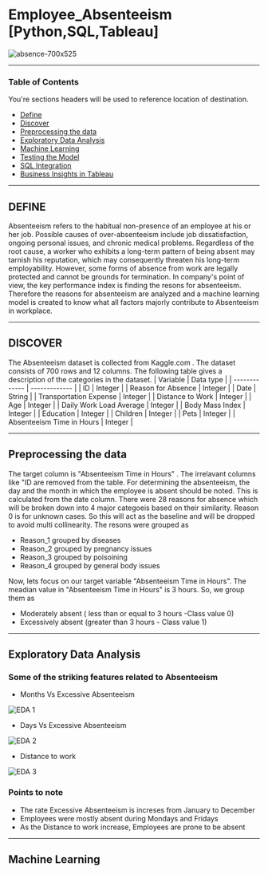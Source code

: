 # Employee_Absenteeism [Python,SQL,Tableau]


![absence-700x525](https://user-images.githubusercontent.com/68263684/107470144-27786e80-6b28-11eb-840f-ff9b9c0ea44a.jpg)



---

### Table of Contents
You're sections headers will be used to reference location of destination.

- [Define](#Define)
- [Discover](#Discover)
- [Preprocessing the data](#Preprocessing-the-data)
- [Exploratory Data Analysis](#Exploratory-Data-Analysis)
- [Machine Learning](#Machine-Learning)
- [Testing the Model](#Testing-the-Model)
- [SQL Integration](#SQL-Integration)
- [Business Insights in Tableau](#Business-Insights-in-Tableau)

---

## DEFINE

Absenteeism refers to the habitual non-presence of an employee at his or her job. Possible causes of over-absenteeism include job dissatisfaction, ongoing personal issues, and chronic medical problems. Regardless of the root cause, a worker who exhibits a long-term pattern of being absent may tarnish his reputation, which may consequently threaten his long-term employability. However, some forms of absence from work are legally protected and cannot be grounds for termination. In company's point of view, the key performance index is finding the resons for absenteeism. Therefore the reasons for absenteeism are analyzed and a machine learning model is created to know what all factors majorly contribute to Absenteeism in workplace.

---
## DISCOVER
The Absenteeism  dataset is collected from Kaggle.com . The dataset consists of 700 rows and 12 columns. The following table gives a description of the categories in the dataset.
| Variable  | Data type |
| ------------- | ------------- |
| ID  | Integer  |
| Reason for Absence  | Integer  |
| Date	  | String  |
| Transportation Expense  | Integer  |
| Distance to Work  | Integer |
| Age  | Integer  |
| Daily Work Load Average  | Integer  |
| Body Mass Index | Integer  |
| Education  | Integer  |
| Children  | Integer  |
| Pets  | Integer  |
| Absenteeism Time in Hours  | Integer  |

---
## Preprocessing the data

The target column is "Absenteeism Time in Hours" . The irrelavant columns like "ID are removed from the table. For determining the absenteeism, the day and the month in which the employee is absent should be noted. This is calculated from the date column. There were 28 reasons for absence which will be broken down into 4 major categoeis based on their similarity. Reason 0 is for unknown cases. So this will act as the baseline and will be dropped to avoid multi collinearity. The resons were grouped as 

- Reason_1 grouped by diseases
- Reason_2 grouped by pregnancy issues
- Reason_3 grouped by poisoining
- Reason_4 grouped by general body issues

Now, lets focus on our target variable "Absenteeism Time in Hours". The meadian value in "Absenteeism Time in Hours" is 3 hours. So, we group them as 

- Moderately absent ( less than or equal to 3 hours -Class value 0)
- Excessively absent (greater than 3 hours - Class value 1)

---

## Exploratory Data Analysis
### Some of the striking features related to Absenteeism

- Months Vs Excessive Absenteeism

![EDA 1](https://user-images.githubusercontent.com/68263684/107476943-1897b900-6b34-11eb-8132-1f1520791d81.png)

- Days Vs Excessive Absenteeism

![EDA 2](https://user-images.githubusercontent.com/68263684/107477034-4a108480-6b34-11eb-9b3f-6f741d64733d.png)

- Distance to work

![EDA 3](https://user-images.githubusercontent.com/68263684/107477083-63193580-6b34-11eb-9861-94f452bc2a38.png)



### Points to note

- The rate Excessive Absenteeism is increses from January to December
- Employees were mostly absent during Mondays and Fridays
- As the Distance to work increase, Employees are prone to be absent

---

## Machine Learning











